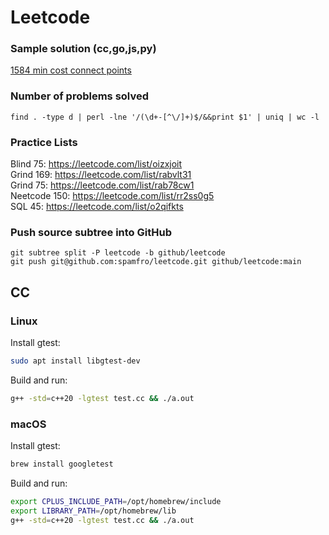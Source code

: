 # Leetcode

### Sample solution (cc,go,js,py)
[1584 min cost connect points](./graph/arch/1584-min-cost-connect-points)  

### Number of problems solved
```
find . -type d | perl -lne '/(\d+-[^\/]+)$/&&print $1' | uniq | wc -l
```
### Practice Lists
Blind 75: https://leetcode.com/list/oizxjoit  
Grind 169: https://leetcode.com/list/rabvlt31  
Grind 75: https://leetcode.com/list/rab78cw1  
Neetcode 150: https://leetcode.com/list/rr2ss0g5  
SQL 45: https://leetcode.com/list/o2qifkts  

### Push source subtree into GitHub
```
git subtree split -P leetcode -b github/leetcode
git push git@github.com:spamfro/leetcode.git github/leetcode:main
```

## CC

### Linux
Install gtest:
```bash
sudo apt install libgtest-dev  
```
Build and run:
```bash
g++ -std=c++20 -lgtest test.cc && ./a.out
```

### macOS
Install gtest:
```bash
brew install googletest
```
Build and run:
```bash
export CPLUS_INCLUDE_PATH=/opt/homebrew/include
export LIBRARY_PATH=/opt/homebrew/lib
g++ -std=c++20 -lgtest test.cc && ./a.out
```
